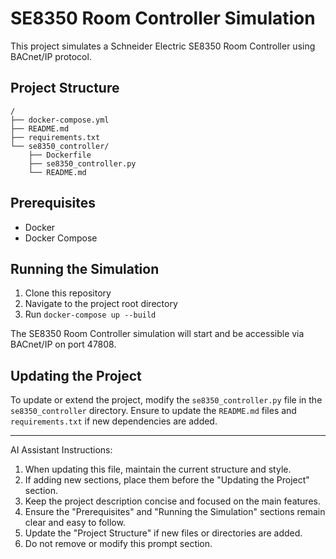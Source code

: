 # SE8350 Room Controller Simulation

This project simulates a Schneider Electric SE8350 Room Controller using BACnet/IP protocol.

## Project Structure

```
/
├── docker-compose.yml
├── README.md
├── requirements.txt
└── se8350_controller/
    ├── Dockerfile
    ├── se8350_controller.py
    └── README.md
```

## Prerequisites

- Docker
- Docker Compose

## Running the Simulation

1. Clone this repository
2. Navigate to the project root directory
3. Run `docker-compose up --build`

The SE8350 Room Controller simulation will start and be accessible via BACnet/IP on port 47808.

## Updating the Project

To update or extend the project, modify the `se8350_controller.py` file in the `se8350_controller` directory. Ensure to update the `README.md` files and `requirements.txt` if new dependencies are added.

---

<!--- PROMPT_START -->

AI Assistant Instructions:

1. When updating this file, maintain the current structure and style.
2. If adding new sections, place them before the "Updating the Project" section.
3. Keep the project description concise and focused on the main features.
4. Ensure the "Prerequisites" and "Running the Simulation" sections remain clear and easy to follow.
5. Update the "Project Structure" if new files or directories are added.
6. Do not remove or modify this prompt section.
<!--- PROMPT_END -->
